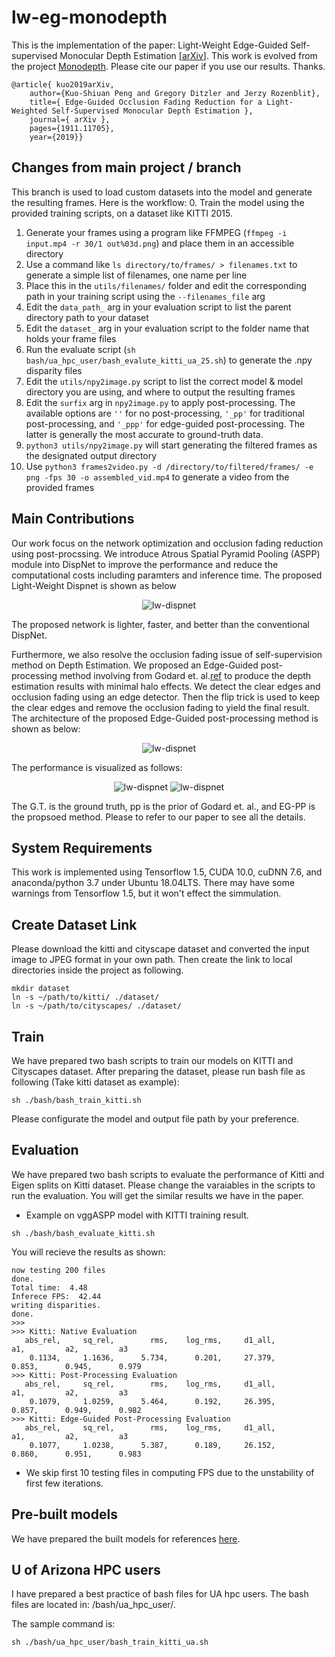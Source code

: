 # lw-eg-monodepth
This is the implementation of the paper: Light-Weight Edge-Guided Self-supervised Monocular Depth Estimation [[arXiv](https://arxiv.org/abs/1911.11705)]. This work is evolved from the project [Monodepth](https://github.com/mrharicot/monodepth). Please cite our paper if you use our results. Thanks.
```
@article{ kuo2019arXiv,
    author={Kuo-Shiuan Peng and Gregory Ditzler and Jerzy Rozenblit},
    title={ Edge-Guided Occlusion Fading Reduction for a Light-Weighted Self-Supervised Monocular Depth Estimation },
    journal={ arXiv },
    pages={1911.11705}, 
    year={2019}}
```

## Changes from main project / branch
This branch is used to load custom datasets into the model and generate the resulting frames. Here is the workflow:
0. Train the model using the provided training scripts, on a dataset like KITTI 2015. 
1. Generate your frames using a program like FFMPEG (`ffmpeg -i input.mp4 -r 30/1 out%03d.png`) and place them in an accessible directory 
2. Use a command like `ls directory/to/frames/ > filenames.txt` to generate a simple list of filenames, one name per line
3. Place this in the `utils/filenames/` folder and edit the corresponding path in your training script using the `--filenames_file` arg
4. Edit the `data_path_` arg in your evaluation script to list the parent directory path to your dataset
5. Edit the `dataset_` arg in your evaluation script to the folder name that holds your frame files
6. Run the evaluate script (`sh bash/ua_hpc_user/bash_evalute_kitti_ua_25.sh`) to generate the .npy disparity files 
7. Edit the `utils/npy2image.py` script to list the correct model & model directory you are using, and where to output the resulting frames
8. Edit the `surfix` arg in `npy2image.py` to apply post-processing. The available options are `''` for no post-processing, `'_pp'` for traditional post-processing, and `'_ppp'` for edge-guided post-processing. The latter is generally the most accurate to ground-truth data. 
9. `python3 utils/npy2image.py` will start generating the filtered frames as the designated output directory
10. Use `python3 frames2video.py -d /directory/to/filtered/frames/ -e png -fps 30 -o assembled_vid.mp4` to generate a video from the provided frames 

## Main Contributions
Our work focus on the network optimization and occlusion fading reduction using post-procssing. We introduce Atrous Spatial Pyramid Pooling (ASPP) module into DispNet to improve the performance and reduce the computational costs including paramters and inference time. The proposed Light-Weight Dispnet is shown as below
<p align="center">
  <img src="https://github.com/kspeng/lw-eg-monodepth/blob/master/fig/lw-eg-network.jpg" alt="lw-dispnet">
</p>
The proposed network is lighter, faster, and better than the conventional DispNet. 


Furthermore, we also resolve the occlusion fading issue of self-supervision method on Depth Estimation. We proposed an Edge-Guided post-processing method involving from Godard et. al.[ref](https://github.com/mrharicot/monodepth) to produce the depth estimation results with minimal halo effects. We detect the clear edges and occlusion fading using an edge detector. Then the flip trick is used to keep the clear edges and remove the occlusion fading to yield the final result. The architecture of the proposed Edge-Guided post-processing method is shown as below:
<p align="center">
  <img src="https://github.com/kspeng/lw-eg-monodepth/blob/master/fig/lw-eg-post-proc.png" alt="lw-dispnet">
</p>

The performance is visualized as follows:
<p align="center">
  <img src="https://github.com/kspeng/lw-eg-monodepth/blob/master/fig/lw-eg-mde-demo.png" alt="lw-dispnet">
  <img src="https://github.com/kspeng/lw-eg-monodepth/blob/master/fig/lw-eg-mde-demo-2.png" alt="lw-dispnet">    
</p>
The G.T. is the ground truth, pp is the prior of Godard et. al., and EG-PP is the propsoed method. Please to refer to our paper to see all the details. 

## System Requirements
This work is implemented using Tensorflow 1.5, CUDA 10.0, cuDNN 7.6, and anaconda/python 3.7 under Ubuntu 18.04LTS. There may have some warnings from Tensorflow 1.5, but it won't effect the simmulation.  

## Create Dataset Link
Please download the kitti and cityscape dataset and converted the input image to JPEG format in your own path. Then create the link to local directories inside the project as following. 
```
mkdir dataset
ln -s ~/path/to/kitti/ ./dataset/
ln -s ~/path/to/cityscapes/ ./dataset/
```

## Train
We have prepared two bash scripts to train our models on KITTI and Cityscapes dataset. After preparing the dataset, please run bash file as following (Take kitti dataset as example): 
```
sh ./bash/bash_train_kitti.sh
```
Please configurate the model and output file path by your preference.

## Evaluation 
We have prepared two bash scripts to evaluate the performance of Kitti and Eigen splits on Kitti dataset. Please change the varaiables in the scripts to run the evaluation. You will get the similar results we have in the paper.
* Example on vggASPP model with KITTI training result.
```
sh ./bash/bash_evaluate_kitti.sh
```
You will recieve the results as shown:
```
now testing 200 files
done.
Total time:  4.48
Inferece FPS:  42.44
writing disparities.
done.
>>> 
>>> Kitti: Native Evaluation
   abs_rel,     sq_rel,        rms,    log_rms,     d1_all,         a1,         a2,         a3
    0.1134,     1.1636,      5.734,      0.201,     27.379,      0.853,      0.945,      0.979
>>> Kitti: Post-Processing Evaluation
   abs_rel,     sq_rel,        rms,    log_rms,     d1_all,         a1,         a2,         a3
    0.1079,     1.0259,      5.464,      0.192,     26.395,      0.857,      0.949,      0.982
>>> Kitti: Edge-Guided Post-Processing Evaluation
   abs_rel,     sq_rel,        rms,    log_rms,     d1_all,         a1,         a2,         a3
    0.1077,     1.0238,      5.387,      0.189,     26.152,      0.860,      0.951,      0.983
```
* We skip first 10 testing files in computing FPS due to the unstability of first few iterations. 

## Pre-built models

We have prepared the built models for references [here](https://drive.google.com/drive/folders/1njgQyNf4Bk5TEQoXzgN4vs31Texi0sxN?usp=sharing).

## U of Arizona HPC users

I have prepared a best practice of bash files for UA hpc users. The bash files are located in: /bash/ua_hpc_user/. 

The sample command is:

```
sh ./bash/ua_hpc_user/bash_train_kitti_ua.sh
```




